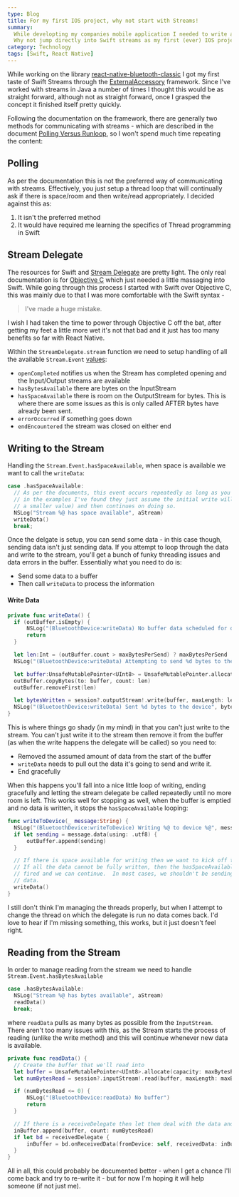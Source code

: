 ```yaml
---
type: Blog
title: For my first IOS project, why not start with Streams!
summary:
  While developting my companies mobile application I needed to write a custom library for IOS to allow Bluetooth Classic scanning.
  Why not jump directly into Swift streams as my first (ever) IOS project.  What could go wrong?
category: Technology
tags: [Swift, React Native]
---
```


While working on the library [react-native-bluetooth-classic](https://github.com/kenjdavidson/react-native-bluetooth-classic) I got my first taste of Swift Streams through the [ExternalAccessory](https://developer.apple.com/documentation/externalaccessory) framework. Since I've worked with streams in Java a number of times I thought this would be as straight forward, although not as straight forward, once I grasped the concept it finished itself pretty quickly.

Following the documentation on the framework, there are generally two methods for communicating with streams - which are described in the document [Polling Versus Runloop](https://developer.apple.com/library/archive/documentation/Cocoa/Conceptual/Streams/Articles/PollingVersusRunloop.html), so I won't spend much time repeating the content:

## Polling

As per the documentation this is not the preferred way of communicating with streams. Effectively, you just setup a thread loop that will continually ask if there is space/room and then write/read appropriately. I decided against this as:

1. It isn't the preferred method
2. It would have required me learning the specifics of Thread programming in Swift

## Stream Delegate

The resources for Swift and [Stream Delegate](https://developer.apple.com/documentation/foundation/streamdelegate) are pretty light. The only real documentation is for [Objective C](https://developer.apple.com/library/archive/documentation/Cocoa/Conceptual/Streams/Streams.html#//apple_ref/doc/uid/10000188-SW1) which just needed a little massaging into Swift. While going through this process I started with Swift over Objective C, this was mainly due to that I was more comfortable with the Swift syntax -

<blockquote cite="Gob Bluth">
<p> I've made a huge mistake.</p>
</blockquote>

I wish I had taken the time to power through Objective C off the bat, after getting my feet a little more wet it's not that bad and it just has too many benefits so far with React Native.

Within the `StreamDelegate.stream` function we need to setup handling of all the available `Stream.Event` [values](https://developer.apple.com/documentation/foundation/stream/event):

- `openCompleted` notifies us when the Stream has completed opening and the Input/Output streams are available
- `hasBytesAvailable` there are bytes on the InputStream
- `hasSpaceAvailable` there is room on the OutputStream for bytes. This is where there are some issues as this is only called AFTER bytes have already been sent.
- `errorOccurred` if something goes down
- `endEncountered` the stream was closed on either end

## Writing to the Stream

Handling the `Stream.Event.hasSpaceAvailable`, when space is available we want to call the `writeData`:

```swift
case .hasSpaceAvailable:
  // As per the documents, this event occurs repeatedly as long as you're writing data
  // in the examples I've found they just assume the initial write will work (using
  // a smaller value) and then continues on doing so.
  NSLog("Stream %@ has space available", aStream)
  writeData()
  break;
```

Once the delgate is setup, you can send some data - in this case though, sending data isn't just sending data. If you attempt to loop through the data and write to the stream, you'll get a bunch of funky threading issues and data errors in the buffer. Essentially what you need to do is:

- Send some data to a buffer
- Then call `writeData` to process the information

#### Write Data

```swift
private func writeData() {
  if (outBuffer.isEmpty) {
      NSLog("(BluetoothDevice:writeData) No buffer data scheduled for deliver")
      return
  }

  let len:Int = (outBuffer.count > maxBytesPerSend) ? maxBytesPerSend : outBuffer.count
  NSLog("(BluetoothDevice:writeData) Attempting to send %d bytes to the device", len)

  let buffer:UnsafeMutablePointer<UInt8> = UnsafeMutablePointer.allocate(capacity: len)
  outBuffer.copyBytes(to: buffer, count: len)
  outBuffer.removeFirst(len)

  let bytesWritten = session?.outputStream!.write(buffer, maxLength: len) ?? 0
  NSLog("(BluetoothDevice:writeData) Sent %d bytes to the device", bytesWritten)
}
```

This is where things go shady (in my mind) in that you can't just write to the stream. You can't just write it to the stream then remove it from the buffer (as when the write happens the delegate will be called) so you need to:

- Removed the assumed amount of data from the start of the buffer
- `writeData` needs to pull out the data it's going to send and write it.
- End gracefully

When this happens you'll fall into a nice little loop of writing, ending gracefully and letting the stream delegate be called repeatedly until no more room is left. This works well for stopping as well, when the buffer is emptied and no data is written, it stops the `hasSpaceAvailable` looping:

```swift
func writeToDevice(_ message:String) {
  NSLog("(BluetoothDevice:writeToDevice) Writing %@ to device %@", message, accessory.serialNumber)
  if let sending = message.data(using: .utf8) {
      outBuffer.append(sending)
  }

  // If there is space available for writing then we want to kick off the process.
  // If all the data cannot be fully written, then the hasSpaceAvailable will be
  // fired and we can continue.  In most cases, we shouldn't be sending that much
  // data.
  writeData()
}
```

I still don't think I'm managing the threads properly, but when I attempt to change the thread on which the delegate is run no data comes back. I'd love to hear if I'm missing something, this works, but it just doesn't feel right.

## Reading from the Stream

In order to manage reading from the stream we need to handle `Stream.Event.hasBytesAvailable`

```swift
case .hasBytesAvailable:
  NSLog("Stream %@ has bytes available", aStream)
  readData()
  break;
```

where `readData` pulls as many bytes as possible from the `InputStream`. There aren't too many issues with this, as the Stream starts the process of reading (unlike the write method) and this will continue whenever new data is available.

```swift
private func readData() {
  // Create the buffer that we'll read into
  let buffer = UnsafeMutablePointer<UInt8>.allocate(capacity: maxBytesPerReceive)
  let numBytesRead = session?.inputStream!.read(buffer, maxLength: maxBytesPerReceive) ?? 0

  if (numBytesRead <= 0) {
      NSLog("(BluetoothDevice:readData) No buffer")
      return
  }

  // If there is a receiveDelegate then let them deal with the data and update with the remaining
  inBuffer.append(buffer, count: numBytesRead)
  if let bd = receivedDelegate {
      inBuffer = bd.onReceivedData(fromDevice: self, receivedData: inBuffer)
  }
}
```

All in all, this could probably be documented better - when I get a chance I'll come back and try to re-write it - but for now I'm hoping it will help someone (if not just me).
